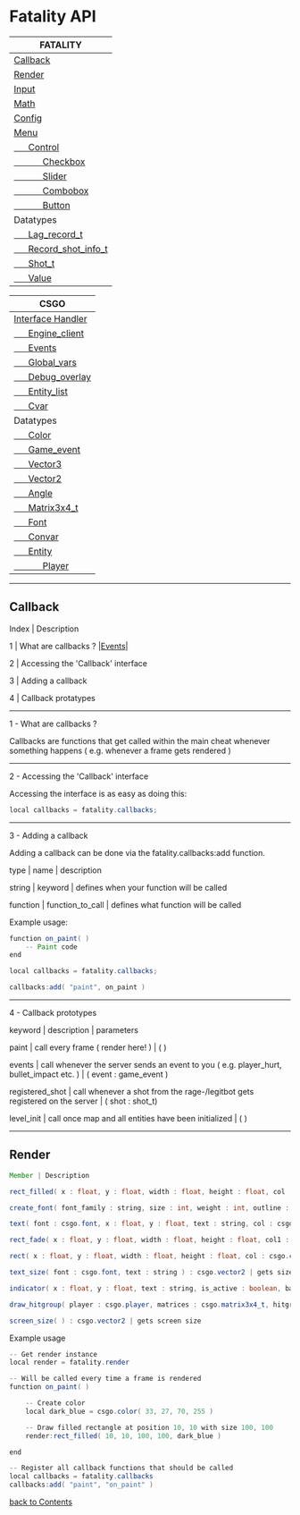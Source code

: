 # Fatality API
<a name="-1"></a>

|FATALITY|
|--------|
|[Callback](#callback)|
|[Render](#render)|
|[Input](#input)|
|[Math](#math)|
|[Config](#config)|
|[Menu](#menu)|
|[      Control](#control)|
|[            Checkbox](#checkbox)|
|[            Slider](#slider)|
|[            Combobox](#combobox)|
|[            Button](#button)|
|Datatypes|
|[      Lag_record_t](#lag_record_t)|
|[      Record_shot_info_t](#record_shot_info_t)|
|[      Shot_t](#shot_t)|
|[      Value](#value)|

|CSGO|
|--------|
|[Interface Handler](#interface_handler)|
|[      Engine_client](#engine_client)|
|[      Events](#events)|
|[      Global_vars](#global_vars)|
|[      Debug_overlay](#debug_overlay)|
|[      Entity_list](#entity_list)|
|[      Cvar](#cvar)|
|Datatypes|
|[      Color](#color)|
|[      Game_event](#game_event)|
|[      Vector3](#vector3)|
|[      Vector2](#vector2)|
|[      Angle](#angle)|
|[      Matrix3x4_t](#matrix3x4_t)|
|[      Font](#font)|
|[      Convar](#convar)|
|[      Entity](#entity)|
|[            Player](#player)|

---

## <a name="callback"></a>Callback

Index | Description

1     | What are callbacks ? |[Events](#events)|

2     | Accessing the 'Callback' interface

3     | Adding a callback 

4     | Callback protatypes 

** **

1 - What are callbacks ?

Callbacks are functions that get called within the main cheat whenever something happens ( e.g. whenever a frame gets rendered )
** **
2 - Accessing the 'Callback' interface

Accessing the interface is as easy as doing this:
```java
local callbacks = fatality.callbacks;
```
** **
3 - Adding a callback

Adding a callback can be done via the fatality.callbacks:add function.

type     |   name           | description

string   | keyword          | defines when your function will be called

function | function_to_call | defines what function will be called

Example usage:
```java
function on_paint( )
    -- Paint code
end

local callbacks = fatality.callbacks;

callbacks:add( "paint", on_paint )
```
** **
4 - Callback prototypes

keyword | description | parameters

paint | call every frame ( render here! ) | ( )

events | call whenever the server sends an event to you ( e.g. player_hurt, bullet_impact etc. ) | ( event : game_event )

registered_shot | call whenever a shot from the rage-/legitbot gets registered on the server | ( shot : shot_t)

level_init | call once map and all entities have been initialized | ( )
** **
## <a name="render"></a>Render

```java
Member | Description

rect_filled( x : float, y : float, width : float, height : float, col : csgo.color ) : void | filled rectangle

create_font( font_family : string, size : int, weight : int, outline : boolean ) : csgo.font | creates font and returns it

text( font : csgo.font, x : float, y : float, text : string, col : csgo.color ) : void | renders text with specified font

rect_fade( x : float, y : float, width : float, height : float, col1 : csgo.color, col2 : csgo.color, horizontal : boolean ) : void | gradient filled rectangle

rect( x : float, y : float, width : float, height : float, col : csgo.color ) : void | rectangle

text_size( font : csgo.font, text : string ) : csgo.vector2 | gets size of specified text with specified font

indicator( x : float, y : float, text : string, is_active : boolean, bar_progress : float ) : void | renders indicator with a bar below ( 0 - 1 / -1 for no bar )

draw_hitgroup( player : csgo.player, matrices : csgo.matrix3x4_t, hitgroup : int, duration: float, col : csgo.color ) : void | renders specified hitgroup ( -1 for all hitboxes )

screen_size( ) : csgo.vector2 | gets screen size
```

Example usage

```java
-- Get render instance
local render = fatality.render

-- Will be called every time a frame is rendered
function on_paint( )

    -- Create color
    local dark_blue = csgo.color( 33, 27, 70, 255 )

    -- Draw filled rectangle at position 10, 10 with size 100, 100
    render:rect_filled( 10, 10, 100, 100, dark_blue )

end

-- Register all callback functions that should be called
local callbacks = fatality.callbacks
callbacks:add( "paint", "on_paint" )
```

[back to Contents](#-1)
